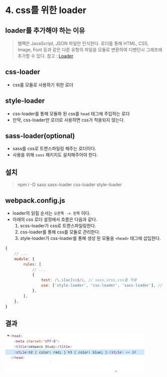 # 4. css를 위한 loader

## loader를 추가해야 하는 이유

> 웹팩은 JavaScript, JSON 파일만 인식한다. 로더를 통해 HTML, CSS, Image, Font 등과 같은 다른 유형의 파일을 모듈로 변환하여 디펜던시 그래프에 추가할 수 있다. 참고 : [Loader](./docs/../2.%20웹팩의%20주요%20속성.md)

## css-loader

-   css를 모듈로 사용하기 위한 로더

## style-loader

-   css-loader를 통해 모듈화 된 css를 `head` 태그에 주입하는 로더
-   만약, css-loader만 로더로 사용하면 css가 적용되지 않는다.

## sass-loader(optional)

-   sass를 css로 트랜스파일링 해주는 로더이다.
-   사용을 위해 `sass` 패키지도 설치해주어야 한다.

## 설치

> npm i -D sass sass-loader css-loader style-loader

## webpack.config.js

-   loader의 읽힘 순서는 `오른쪽 -> 왼쪽` 이다.
-   아래의 css 로더 설정에서 흐름은 다음과 같다.
    1. scss-loader가 css로 트랜스파일링한다.
    2. css-loader를 통해 css를 모듈로 관리한다.
    3. style-loader가 css-loader를 통해 생성 된 모듈을 `<head>` 태그에 삽입한다.

```js
{
    // ...
    module: {
		rules: [
			// ...
			{
				test: /\.s[ac]ss$/i, // sass,scss,css를 적용
				use: ['style-loader', 'css-loader', 'sass-loader'], // 로더 읽힘 순서 (오른쪽 --> 왼쪽)
			},
		],
	},
}

```

## 결과

![css-loader](./css-loader.PNG)
